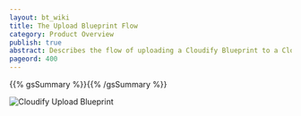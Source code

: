 ```yaml
---
layout: bt_wiki
title: The Upload Blueprint Flow
category: Product Overview
publish: true
abstract: Describes the flow of uploading a Cloudify Blueprint to a Cloudify Management Environment
pageord: 400
---
```

{{% gsSummary %}}{{% /gsSummary %}}

![Cloudify Upload Blueprint](images/architecture/cloudify_flow_upload_blueprint.png)